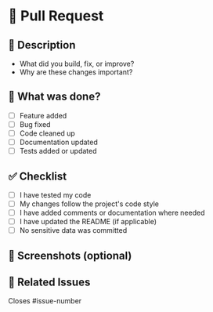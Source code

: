 # 🚀 Pull Request

## 📌 Description

<!-- Describe your changes in detail -->
- What did you build, fix, or improve?
- Why are these changes important?

## 🧪 What was done?

<!-- Bullet points of changes made -->
- [ ] Feature added
- [ ] Bug fixed
- [ ] Code cleaned up
- [ ] Documentation updated
- [ ] Tests added or updated

## ✅ Checklist

- [ ] I have tested my code
- [ ] My changes follow the project's code style
- [ ] I have added comments or documentation where needed
- [ ] I have updated the README (if applicable)
- [ ] No sensitive data was committed

## 📸 Screenshots (optional)

<!-- Add screenshots or gifs to help reviewers if needed -->

## 📝 Related Issues

<!-- Mention any issues this PR addresses -->
Closes #issue-number
